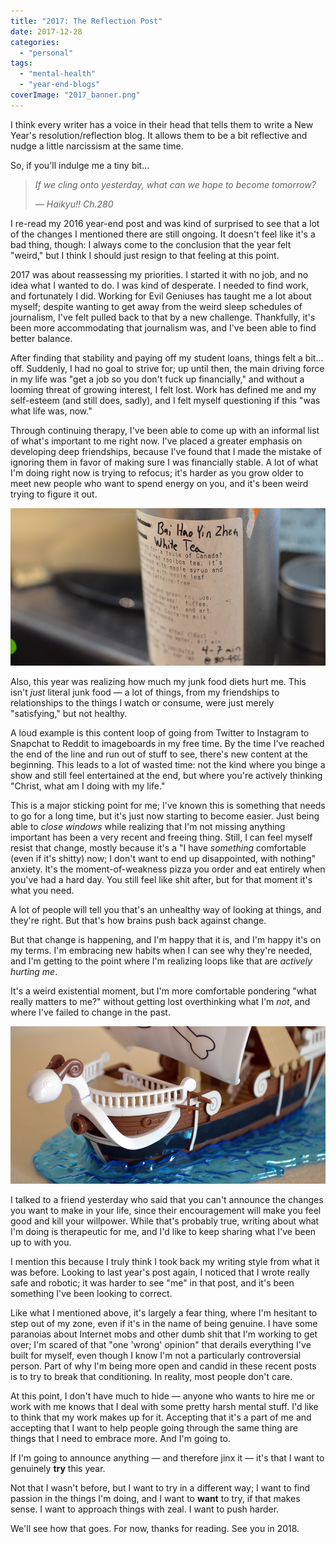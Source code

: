 ```yaml
---
title: "2017: The Reflection Post"
date: 2017-12-28
categories: 
  - "personal"
tags: 
  - "mental-health"
  - "year-end-blogs"
coverImage: "2017_banner.png"
---
```


I think every writer has a voice in their head that tells them to write a New Year's resolution/reflection blog. It allows them to be a bit reflective and nudge a little narcissism at the same time.

So, if you'll indulge me a tiny bit...

> _If we cling onto yesterday, what can we hope to become tomorrow?_
> 
> _— Haikyu!! Ch.280_

I re-read my 2016 year-end post and was kind of surprised to see that a lot of the changes I mentioned there are still ongoing. It doesn't feel like it's a bad thing, though: I always come to the conclusion that the year felt "weird," but I think I should just resign to that feeling at this point.

2017 was about reassessing my priorities. I started it with no job, and no idea what I wanted to do. I was kind of desperate. I needed to find work, and fortunately I did. Working for Evil Geniuses has taught me a lot about myself; despite wanting to get away from the weird sleep schedules of journalism, I've felt pulled back to that by a new challenge. Thankfully, it's been more accommodating that journalism was, and I've been able to find better balance.

After finding that stability and paying off my student loans, things felt a bit... off. Suddenly, I had no goal to strive for; up until then, the main driving force in my life was "get a job so you don't fuck up financially," and without a looming threat of growing interest, I felt lost. Work has defined me and my self-esteem (and still does, sadly), and I felt myself questioning if this "was what life was, now."

Through continuing therapy, I've been able to come up with an informal list of what's important to me right now. I've placed a greater emphasis on developing deep friendships, because I've found that I made the mistake of ignoring them in favor of making sure I was financially stable. A lot of what I'm doing right now is trying to refocus; it's harder as you grow older to meet new people who want to spend energy on you, and it's been weird trying to figure it out.

![](/assets/images/bai_hao_yin_zhen.png)

Also, this year was realizing how much my junk food diets hurt me. This isn't _just_ literal junk food — a lot of things, from my friendships to relationships to the things I watch or consume, were just merely "satisfying," but not healthy.

A loud example is this content loop of going from Twitter to Instagram to Snapchat to Reddit to imageboards in my free time. By the time I've reached the end of the line and run out of stuff to see, there's new content at the beginning. This leads to a lot of wasted time: not the kind where you binge a show and still feel entertained at the end, but where you're actively thinking "Christ, what am I doing with my life."

This is a major sticking point for me; I've known this is something that needs to go for a long time, but it's just now starting to become easier. Just being able to _close windows_ while realizing that I'm not missing anything important has been a very recent and freeing thing. Still, I can feel myself resist that change, mostly because it's a "I have _something_ comfortable (even if it's shitty) now; I don't want to end up disappointed, with nothing" anxiety. It's the moment-of-weakness pizza you order and eat entirely when you've had a hard day. You still feel like shit after, but for that moment it's what you need.

A lot of people will tell you that's an unhealthy way of looking at things, and they're right. But that's how brains push back against change.

But that change is happening, and I'm happy that it is, and I'm happy it's on my terms. I'm embracing new habits when I can see why they're needed, and I'm getting to the point where I'm realizing loops like that are _actively hurting me_.

It's a weird existential moment, but I'm more comfortable pondering "what really matters to me?" without getting lost overthinking what I'm _not_, and where I've failed to change in the past.

![](/assets/images/merry_banner.png)

I talked to a friend yesterday who said that you can't announce the changes you want to make in your life, since their encouragement will make you feel good and kill your willpower. While that's probably true, writing about what I'm doing is therapeutic for me, and I'd like to keep sharing what I've been up to with you.

I mention this because I truly think I took back my writing style from what it was before. Looking to last year's post again, I noticed that I wrote really safe and robotic; it was harder to see "me" in that post, and it's been something I've been looking to correct.

Like what I mentioned above, it's largely a fear thing, where I'm hesitant to step out of my zone, even if it's in the name of being genuine. I have some paranoias about Internet mobs and other dumb shit that I'm working to get over; I'm scared of that "one 'wrong' opinion" that derails everything I've built for myself, even though I know I'm not a particularly controversial person. Part of why I'm being more open and candid in these recent posts is to try to break that conditioning. In reality, most people don't care.

At this point, I don't have much to hide — anyone who wants to hire me or work with me knows that I deal with some pretty harsh mental stuff. I'd like to think that my work makes up for it. Accepting that it's a part of me and accepting that I want to help people going through the same thing are things that I need to embrace more. And I'm going to.

If I'm going to announce anything — and therefore jinx it — it's that I want to genuinely **try** this year.

Not that I wasn't before, but I want to try in a different way; I want to find passion in the things I'm doing, and I want to **want** to try, if that makes sense. I want to approach things with zeal. I want to push harder.

We'll see how that goes. For now, thanks for reading. See you in 2018.
